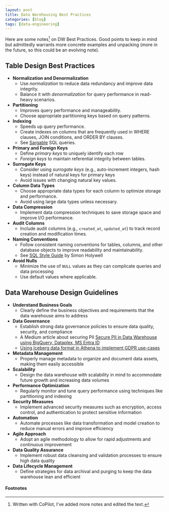 ```yaml
---
layout: post
title: Data Warehousing Best Practices
categories: [blog]
tags: [data-engineering]
---
```


Here are some notes[^1] on DW Best Practices. Good points to keep in mind but admittedly warrants more concrete examples and unpacking (more in the future, so this could be an evolving note).

## Table Design Best Practices

- **Normalization and Denormalization**
    - Use *normalization* to reduce data redundancy and improve data integrity. 
    - Balance it with *denormalization* for query performance in read-heavy scenarios.
- **Partitioning**
    - Improves query performance and manageability.
    - Choose appropriate partitioning keys based on query patterns.
- **Indexing** 
    - Speeds up query performance.
    - Create indexes on columns that are frequently used in WHERE clauses, JOIN conditions, and ORDER BY clauses.
    - See [Sargable](https://en.wikipedia.org/wiki/Sargable) SQL queries.
- **Primary and Foreign Keys**
    - Define *primary keys* to uniquely identify each row
    - *Foreign keys* to maintain referential integrity between tables.
- **Surrogate Keys**
    - Consider using *surrogate keys* (e.g., auto-increment integers, hash keys) instead of natural keys for primary keys
    - Avoid issues with changing natural key values.
- **Column Data Types**
    - Choose appropriate data types for each column to optimize storage and performance.
    - Avoid using large data types unless necessary.
- **Data Compression** 
    - Implement data compression techniques to save storage space and improve I/O performance.
- **Audit Columns**
    - Include audit columns (e.g., `created_at`, `updated_at`) to track record creation and modification times.
- **Naming Conventions**
    - Follow consistent naming conventions for tables, columns, and other database objects to improve readability and maintainability.
    - See [SQL Style Guide](https://www.sqlstyle.guide/) by Simon Holywell
- **Avoid Nulls**
    - Minimize the use of `NULL` values as they can complicate queries and data processing
    - Use default values where applicable.


## Data Warehouse Design Guidelines

- **Understand Business Goals**
    - Clearly define the business objectives and requirements that the data warehouse aims to address
- **Data Governance**
    - Establish strong data governance policies to ensure data quality, security, and compliance
    - A Medium article about securing PII [Secure PII in Data Warehouse using BigQuery, Dataplex, MS Entra ID](https://medium.com/@tarik.sm/all-you-need-to-know-to-secure-pii-in-a-data-wharehouse-using-bigquery-dataplex-ms-entra-id-and-98ed31ac22d5)
    - [Using Iceberg data format in Athena to implement GDPR use-cases](https://aws.amazon.com/blogs/big-data/build-a-real-time-gdpr-aligned-apache-iceberg-data-lake/
    )
- **Metadata Management**
    - Properly manage metadata to organize and document data assets, making them easily accessible
- **Scalability**
    - Design the data warehouse with scalability in mind to accommodate future growth and increasing data volumes
- **Performance Optimization**
    - Regularly monitor and tune query performance using techniques like partitioning and indexing
- **Security Measures**
    - Implement advanced security measures such as encryption, access control, and authentication to protect sensitive information
- **Automation**
    - Automate processes like data transformation and model creation to reduce manual errors and improve efficiency
- **Agile Approach**
    - Adopt an agile methodology to allow for rapid adjustments and continuous improvement
- **Data Quality Assurance**
    - Implement robust data cleansing and validation processes to ensure high data quality
- **Data Lifecycle Management**
    - Define strategies for data archival and purging to keep the data warehouse lean and efficient

#### Footnotes
[^1]: Written with CoPilot, I've added more notes and edited the text.

